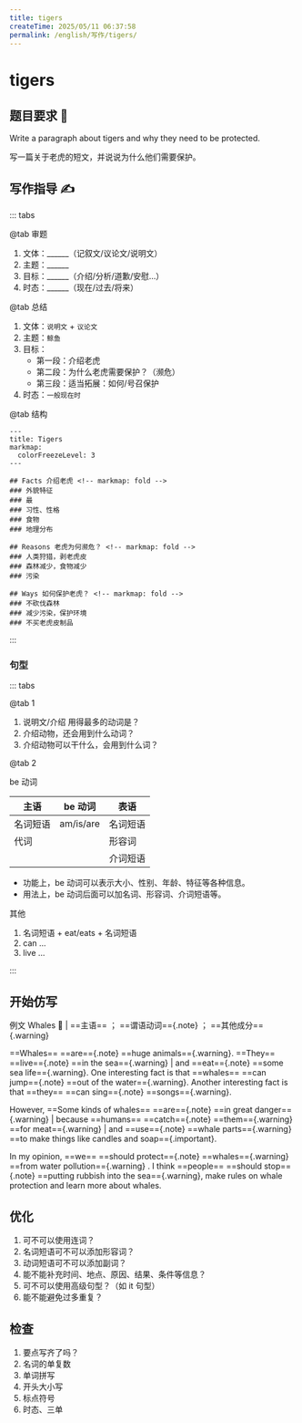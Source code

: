 ```yaml
---
title: tigers
createTime: 2025/05/11 06:37:58
permalink: /english/写作/tigers/
---
```


# tigers

## 题目要求 🐅

Write a paragraph about tigers and why they need to be protected.

写一篇关于老虎的短文，并说说为什么他们需要保护。

## 写作指导 ✍

::: tabs

@tab 审题

1. 文体：\_\_\_\_\_\_（记叙文/议论文/说明文）
2. 主题：\_\_\_\_\_\_
3. 目标：\_\_\_\_\_\_（介绍/分析/道歉/安慰...）
4. 时态：\_\_\_\_\_\_（现在/过去/将来）

@tab 总结

1. 文体：`说明文` + `议论文`
2. 主题：`鲸鱼`
3. 目标：
   - 第一段：介绍老虎
   - 第二段：为什么老虎需要保护？（濒危）
   - 第三段：适当拓展：如何/号召保护
4. 时态：`一般现在时`

@tab 结构

```markmap
---
title: Tigers
markmap:
  colorFreezeLevel: 3
---

## Facts 介绍老虎 <!-- markmap: fold -->
### 外貌特征
### 最
### 习性、性格
### 食物
### 地理分布

## Reasons 老虎为何濒危？ <!-- markmap: fold -->
### 人类狩猎，剥老虎皮
### 森林减少，食物减少
### 污染

## Ways 如何保护老虎？ <!-- markmap: fold -->
### 不砍伐森林
### 减少污染，保护环境
### 不买老虎皮制品
```

:::

### 句型

::: tabs

@tab 1

1. 说明文/介绍 用得最多的动词是？
2. 介绍动物，还会用到什么动词？
3. 介绍动物可以干什么，会用到什么词？

@tab 2

be 动词

| 主语     | be 动词   | 表语     |
| -------- | --------- | -------- |
| 名词短语 | am/is/are | 名词短语 |
| 代词     |           | 形容词   |
|          |           | 介词短语 |

- 功能上，be 动词可以表示大小、性别、年龄、特征等各种信息。
- 用法上，be 动词后面可以加名词、形容词、介词短语等。

其他

1. 名词短语 + eat/eats + 名词短语
2. can ...
3. live ...

:::

## 开始仿写

例文 Whales 🐋 | ==主语== ； ==谓语动词=={.note} ； ==其他成分=={.warning}

==Whales== ==are=={.note} ==huge animals=={.warning}. ==They== ==live=={.note} ==in the sea=={.warning} | and ==eat=={.note} ==some sea life=={.warning}. One interesting fact is that ==whales== ==can jump=={.note} ==out of the water=={.warning}. Another interesting fact is that ==they== ==can sing=={.note} ==songs=={.warning}.

However, ==Some kinds of whales== ==are=={.note} ==in great danger=={.warning} | because ==humans== ==catch=={.note} ==them=={.warning} ==for meat=={.warning} | and ==use=={.note} ==whale parts=={.warning} ==to make things like candles and soap=={.important}.

In my opinion, ==we== ==should protect=={.note} ==whales=={.warning} ==from water pollution=={.warning} . I think ==people== ==should stop=={.note} ==putting rubbish into the sea=={.warning}, make rules on whale protection and learn more about whales.

## 优化

1. 可不可以使用连词？
2. 名词短语可不可以添加形容词？
3. 动词短语可不可以添加副词？
4. 能不能补充时间、地点、原因、结果、条件等信息？
5. 可不可以使用高级句型？（如 it 句型）
6. 能不能避免过多重复？

## 检查

1. 要点写齐了吗？
2. 名词的单复数
3. 单词拼写
4. 开头大小写
5. 标点符号
6. 时态、三单
